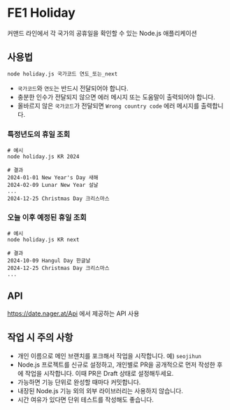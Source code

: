 # FE1 Holiday

커맨드 라인에서 각 국가의 공휴일을 확인할 수 있는 Node.js 애플리케이션

## 사용법

```bash
node holiday.js 국가코드 연도_또는_next
```

- `국가코드`와 `연도`는 반드시 전달되어야 합니다.
- 충분한 인수가 전달되지 않으면 에러 메시지 또는 도움말이 출력되어야 합니다.
- 올바르지 않은 `국가코드`가 전달되면 `Wrong country code` 에러 메시지를 출력합니다.

### 특정년도의 휴일 조회

```console
# 예시
node holiday.js KR 2024

# 결과
2024-01-01 New Year's Day 새해
2024-02-09 Lunar New Year 설날
...
2024-12-25 Christmas Day 크리스마스
```

### 오늘 이후 예정된 휴일 조회

```console
# 예시
node holiday.js KR next

# 결과
2024-10-09 Hangul Day 한글날
2024-12-25 Christmas Day 크리스마스
...
```

## API

https://date.nager.at/Api 에서 제공하는 API 사용

## 작업 시 주의 사항

- 개인 이름으로 메인 브랜치를 포크해서 작업을 시작합니다. 예) `seojihun`
- Node.js 프로젝트를 신규로 설정하고, 개인별로 PR을 공개적으로 먼저 작성한 후에 작업을 시작합니다. 이때 PR은 Draft 상태로 설정해두세요.
- 가능하면 기능 단위로 완성할 때마다 커밋합니다.
- 내장된 Node.js 기능 외의 외부 라이브러리는 사용하지 않습니다.
- 시간 여유가 있다면 단위 테스트를 작성해도 좋습니다.
